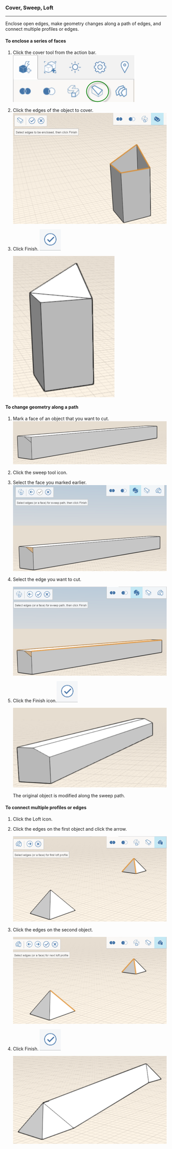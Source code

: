 ### Cover, Sweep, Loft

----

Enclose open edges, make geometry changes along a path of edges, and connect multiple profiles or edges.
 

#### To enclose a series of faces

1. Click the cover tool from the action bar. ![](images/GUID-7E4A9FE6-19C9-49CF-B080-71B7714F0DE0-low.png)
2. Click the edges of the object to cover. 
    ![](images/GUID-1624FD66-39BB-4976-8494-3048E4A4362A-low.png)

3. Click Finish. ![](images/GUID-E23D787E-5F90-4DE1-B690-03306F0CB4B2-low.png) 
    
    ![](images/GUID-45F52251-A394-4432-8E5C-6D8210D89256-low.png)

#### To change geometry along a path

1. Mark a face of an object that you want to cut. 
    ![](images/GUID-0FAC23CA-8CD7-4EA5-8397-AB4BDB8F9EAA-low.png)

2. Click the sweep tool icon.
3. Select the face you marked earlier. 
    ![](images/GUID-DEBDC0B9-9705-4688-8A70-F9F8ED09B12E-low.png)

4. Select the edge you want to cut. 
    
    ![](images/GUID-28A787C9-58C3-400B-9A3E-A520B88AA2F6-low.png)
5. Click the Finish icon.![](images/GUID-E23D787E-5F90-4DE1-B690-03306F0CB4B2-low.png) 
    
    ![](images/GUID-C8E25588-3F09-4938-8F23-8D32C03538BC-low.png)
    
    The original object is modified along the sweep path.

#### To connect multiple profiles or edges

1. Click the Loft icon.
2. Click the edges on the first object and click the arrow. 
    
    ![](images/GUID-7FC8B7C7-BBDE-4E34-9CCE-CE0E682CC519-low.png)
3. Click the edges on the second object. 
    
    ![](images/GUID-1429E123-6ED9-4697-8512-24C4AD2E96D1-low.png)
4. Click Finish. ![](images/GUID-E23D787E-5F90-4DE1-B690-03306F0CB4B2-low.png) 
    
    ![](images/GUID-38FF4DEE-D5A4-486B-8859-58087740A342-low.png)